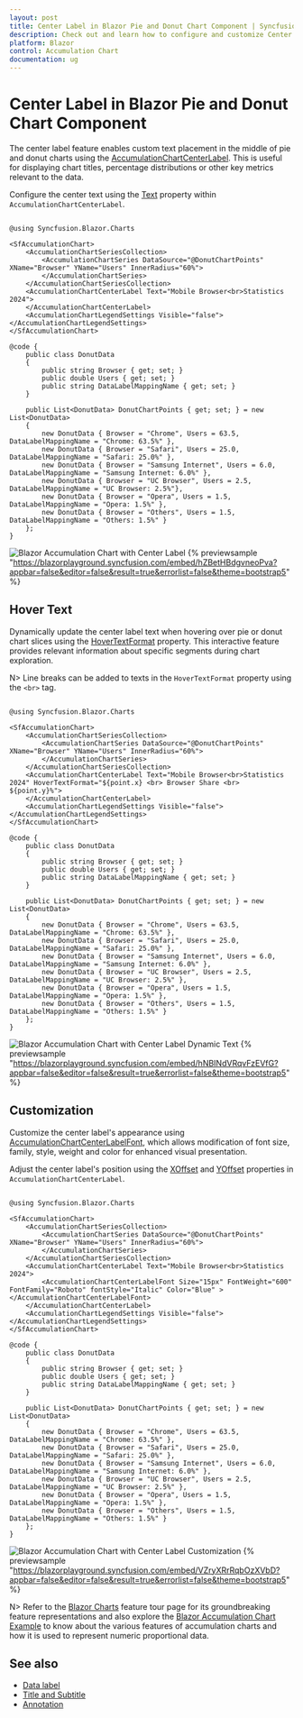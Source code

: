 ```yaml
---
layout: post
title: Center Label in Blazor Pie and Donut Chart Component | Syncfusion
description: Check out and learn how to configure and customize Center Label in Syncfusion Blazor Pie and Donut Chart component.
platform: Blazor
control: Accumulation Chart
documentation: ug
---
```


# Center Label in Blazor Pie and Donut Chart Component

The center label feature enables custom text placement in the middle of pie and donut charts using the [AccumulationChartCenterLabel](https://help.syncfusion.com/cr/blazor/Syncfusion.Blazor.Charts.AccumulationChartCenterLabel.html). This is useful for displaying chart titles, percentage distributions or other key metrics relevant to the data.

Configure the center text using the [Text](https://help.syncfusion.com/cr/blazor/Syncfusion.Blazor.Charts.AccumulationChartCenterLabel.html#Syncfusion_Blazor_Charts_AccumulationChartCenterLabel_Text) property within `AccumulationChartCenterLabel`.

```cshtml

@using Syncfusion.Blazor.Charts

<SfAccumulationChart>
    <AccumulationChartSeriesCollection>
        <AccumulationChartSeries DataSource="@DonutChartPoints" XName="Browser" YName="Users" InnerRadius="60%">
        </AccumulationChartSeries>
    </AccumulationChartSeriesCollection>
    <AccumulationChartCenterLabel Text="Mobile Browser<br>Statistics 2024">
    </AccumulationChartCenterLabel>
    <AccumulationChartLegendSettings Visible="false"></AccumulationChartLegendSettings>
</SfAccumulationChart>

@code {
    public class DonutData
    {
        public string Browser { get; set; }
        public double Users { get; set; }
        public string DataLabelMappingName { get; set; }
    }

    public List<DonutData> DonutChartPoints { get; set; } = new List<DonutData>
    {
        new DonutData { Browser = "Chrome", Users = 63.5, DataLabelMappingName = "Chrome: 63.5%" },
        new DonutData { Browser = "Safari", Users = 25.0, DataLabelMappingName = "Safari: 25.0%" },
        new DonutData { Browser = "Samsung Internet", Users = 6.0, DataLabelMappingName = "Samsung Internet: 6.0%" },
        new DonutData { Browser = "UC Browser", Users = 2.5, DataLabelMappingName = "UC Browser: 2.5%"},
        new DonutData { Browser = "Opera", Users = 1.5, DataLabelMappingName = "Opera: 1.5%" },
        new DonutData { Browser = "Others", Users = 1.5, DataLabelMappingName = "Others: 1.5%" }
    };
}

```

![Blazor Accumulation Chart with Center Label](./images/center-label/blazor-accumulation-chart-with-center-label.png)
{% previewsample "https://blazorplayground.syncfusion.com/embed/hZBetHBdgvneoPva?appbar=false&editor=false&result=true&errorlist=false&theme=bootstrap5" %}

## Hover Text

Dynamically update the center label text when hovering over pie or donut chart slices using the [HoverTextFormat](https://help.syncfusion.com/cr/blazor/Syncfusion.Blazor.Charts.AccumulationChartCenterLabel.html#Syncfusion_Blazor_Charts_AccumulationChartCenterLabel_HoverTextFormat) property. This interactive feature provides relevant information about specific segments during chart exploration.

N> Line breaks can be added to texts in the `HoverTextFormat` property using the `<br>` tag.

```cshtml

@using Syncfusion.Blazor.Charts

<SfAccumulationChart>
    <AccumulationChartSeriesCollection>
        <AccumulationChartSeries DataSource="@DonutChartPoints" XName="Browser" YName="Users" InnerRadius="60%">
        </AccumulationChartSeries>
    </AccumulationChartSeriesCollection>
    <AccumulationChartCenterLabel Text="Mobile Browser<br>Statistics 2024" HoverTextFormat="${point.x} <br> Browser Share <br> ${point.y}%">
    </AccumulationChartCenterLabel>
    <AccumulationChartLegendSettings Visible="false"></AccumulationChartLegendSettings>
</SfAccumulationChart>

@code {
    public class DonutData
    {
        public string Browser { get; set; }
        public double Users { get; set; }
        public string DataLabelMappingName { get; set; }
    }

    public List<DonutData> DonutChartPoints { get; set; } = new List<DonutData>
    {
        new DonutData { Browser = "Chrome", Users = 63.5, DataLabelMappingName = "Chrome: 63.5%" },
        new DonutData { Browser = "Safari", Users = 25.0, DataLabelMappingName = "Safari: 25.0%" },
        new DonutData { Browser = "Samsung Internet", Users = 6.0, DataLabelMappingName = "Samsung Internet: 6.0%" },
        new DonutData { Browser = "UC Browser", Users = 2.5, DataLabelMappingName = "UC Browser: 2.5%" },
        new DonutData { Browser = "Opera", Users = 1.5, DataLabelMappingName = "Opera: 1.5%" },
        new DonutData { Browser = "Others", Users = 1.5, DataLabelMappingName = "Others: 1.5%" }
    };
}

```

![Blazor Accumulation Chart with Center Label Dynamic Text](./images/center-label/blazor-accumulation-chart-with-center-label-hover-text.gif)
{% previewsample "https://blazorplayground.syncfusion.com/embed/hNBINdVRqvFzEVfG?appbar=false&editor=false&result=true&errorlist=false&theme=bootstrap5" %}

## Customization

Customize the center label's appearance using [AccumulationChartCenterLabelFont](https://help.syncfusion.com/cr/blazor/Syncfusion.Blazor.Charts.AccumulationChartCenterLabelFont.html), which allows modification of font size, family, style, weight and color for enhanced visual presentation.

Adjust the center label's position using the [XOffset](https://help.syncfusion.com/cr/blazor/Syncfusion.Blazor.Charts.AccumulationChartCenterLabel.html#Syncfusion_Blazor_Charts_AccumulationChartCenterLabel_XOffset) and [YOffset](https://help.syncfusion.com/cr/blazor/Syncfusion.Blazor.Charts.AccumulationChartCenterLabel.html#Syncfusion_Blazor_Charts_AccumulationChartCenterLabel_YOffset) properties in `AccumulationChartCenterLabel`.

```cshtml

@using Syncfusion.Blazor.Charts

<SfAccumulationChart>
    <AccumulationChartSeriesCollection>
        <AccumulationChartSeries DataSource="@DonutChartPoints" XName="Browser" YName="Users" InnerRadius="60%">
        </AccumulationChartSeries>
    </AccumulationChartSeriesCollection>
    <AccumulationChartCenterLabel Text="Mobile Browser<br>Statistics 2024">
        <AccumulationChartCenterLabelFont Size="15px" FontWeight="600" FontFamily="Roboto" fontStyle="Italic" Color="Blue" ></AccumulationChartCenterLabelFont>
    </AccumulationChartCenterLabel>
    <AccumulationChartLegendSettings Visible="false"></AccumulationChartLegendSettings>
</SfAccumulationChart>

@code {
    public class DonutData
    {
        public string Browser { get; set; }
        public double Users { get; set; }
        public string DataLabelMappingName { get; set; }
    }

    public List<DonutData> DonutChartPoints { get; set; } = new List<DonutData>
    {
        new DonutData { Browser = "Chrome", Users = 63.5, DataLabelMappingName = "Chrome: 63.5%" },
        new DonutData { Browser = "Safari", Users = 25.0, DataLabelMappingName = "Safari: 25.0%" },
        new DonutData { Browser = "Samsung Internet", Users = 6.0, DataLabelMappingName = "Samsung Internet: 6.0%" },
        new DonutData { Browser = "UC Browser", Users = 2.5, DataLabelMappingName = "UC Browser: 2.5%" },
        new DonutData { Browser = "Opera", Users = 1.5, DataLabelMappingName = "Opera: 1.5%" },
        new DonutData { Browser = "Others", Users = 1.5, DataLabelMappingName = "Others: 1.5%" }
    };
}

```

![Blazor Accumulation Chart with Center Label Customization](./images/center-label/blazor-accumulation-chart-with-center-label-customization.png)
{% previewsample "https://blazorplayground.syncfusion.com/embed/VZryXRrRqbOzXVbD?appbar=false&editor=false&result=true&errorlist=false&theme=bootstrap5" %}

N> Refer to the [Blazor Charts](https://www.syncfusion.com/blazor-components/blazor-charts) feature tour page for its groundbreaking feature representations and also explore the [Blazor Accumulation Chart Example](https://blazor.syncfusion.com/demos/chart/pie?theme=bootstrap5) to know about the various features of accumulation charts and how it is used to represent numeric proportional data.

## See also

* [Data label](./data-label)
* [Title and Subtitle](./title-and-sub-title)
* [Annotation](./annotation)
